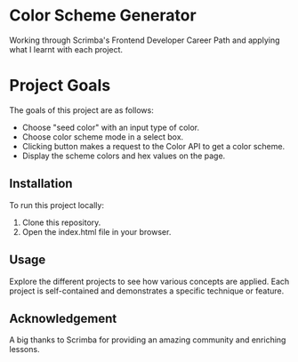 # Color Scheme Generator
Working through Scrimba's Frontend Developer Career Path and applying what I learnt with each project.

# Project Goals

The goals of this project are as follows:

- Choose "seed color" with an input type of color.
- Choose color scheme mode in a select box.
- Clicking button makes a request to the Color API to get a color scheme.
- Display the scheme colors and hex values on the page.

## Installation
To run this project locally:

1. Clone this repository.
2. Open the index.html file in your browser.

## Usage
Explore the different projects to see how various concepts are applied. Each project is self-contained and demonstrates a specific technique or feature.

## Acknowledgement
A big thanks to Scrimba for providing an amazing community and enriching lessons.
